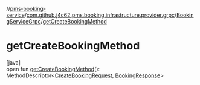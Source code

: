 //[pms-booking-service](../../../index.md)/[com.github.j4c62.pms.booking.infrastructure.provider.grpc](../index.md)/[BookingServiceGrpc](index.md)/[getCreateBookingMethod](get-create-booking-method.md)

# getCreateBookingMethod

[java]\
open fun [getCreateBookingMethod](get-create-booking-method.md)(): MethodDescriptor&lt;[CreateBookingRequest](../-create-booking-request/index.md), [BookingResponse](../-booking-response/index.md)&gt;